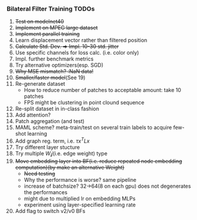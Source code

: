 ### Bilateral Filter Training TODOs 
1. ~~Test on modelnet40~~
2. ~~Implement on MPEG large dataset~~
3. ~~Implement parallel training~~
4. Learn displacement vector rather than filtered position
5. ~~Calculate Std. Dev. => Impl. 10-30 std. jitter~~
6. Use specific channels for loss calc. (i.e. color only)
7. Impl. further benchmark metrics
8. Try alternative optimizers(esp. SGD)
9. ~~Why MSE mismatch? :NaN data!~~
10. ~~Smaller/faster model~~(See 19)
11. Re-generate dataset
    - How to reduce number of patches to acceptable amount: take 10 patches
    - FPS might be clustering in point clound sequence
12. Re-split dataset in in-class fashion
13. Add attention? 
14. Patch aggregation (and test)
15. MAML scheme? meta-train/test on several train labels to acquire few-shot learning
16. Add graph reg. term, i.e. $\tau x^T L x$
17. Try different layer stucture
18. Try multiple $W_ij$(i.e. edge weight) type
19. ~~Move embedding layer into BF(i.e. reduce repeated node embedding computation)(by make an alternative Weight)~~
    - ~~Need testing~~
    - Why the performance is worse? same pipeline
    - increase of batchsize? 32->64(8 on each gpu) does not degenerates the performances
    - might due to multiplied lr on embedding MLPs
    - experiment using layer-specified learning rate
20. Add flag to switch v2/v0 BFs

